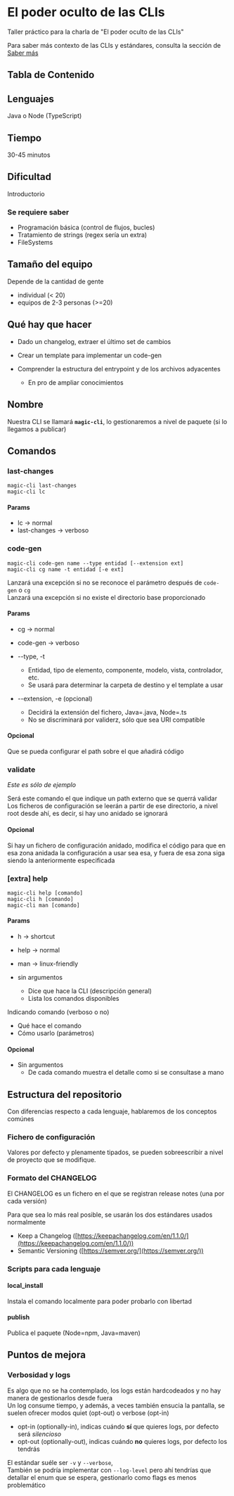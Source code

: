 # El poder oculto de las CLIs

Taller práctico para la charla de "El poder oculto de las CLIs"

Para saber más contexto de las CLIs y estándares, consulta la sección de [Saber más](THE_MORE_YOU_KNOW.md)

## Tabla de Contenido

## Lenguajes

Java o Node (TypeScript)

## Tiempo

30-45 minutos

## Dificultad

Introductorio

### Se requiere saber

- Programación básica (control de flujos, bucles)
- Tratamiento de strings (regex sería un extra)
- FileSystems

## Tamaño del equipo

Depende de la cantidad de gente

- individual (< 20)
- equipos de 2-3 personas (>=20)

## Qué hay que hacer

- Dado un changelog, extraer el último set de cambios
- Crear un template para implementar un code-gen
- Comprender la estructura del entrypoint y de los archivos adyacentes

  - En pro de ampliar conocimientos

## Nombre

Nuestra CLI se llamará **`magic-cli`**, lo gestionaremos a nivel de paquete (si lo llegamos a publicar)

## Comandos

### last-changes

```shell
magic-cli last-changes
magic-cli lc
```

#### Params

- lc -> normal
- last-changes -> verboso

### code-gen

```shell
magic-cli code-gen name --type entidad [--extension ext]
magic-cli cg name -t entidad [-e ext]
```

Lanzará una excepción si no se reconoce el parámetro después de `code-gen` o `cg`\
Lanzará una excepción si no existe el directorio base proporcionado

#### Params

- cg -> normal
- code-gen -> verboso

- --type, -t
  - Entidad, tipo de elemento, componente, modelo, vista, controlador, etc.
  - Se usará para determinar la carpeta de destino y el template a usar
- --extension, -e (opcional)
  - Decidirá la extensión del fichero, Java=.java, Node=.ts
  - No se discriminará por validerz, sólo que sea URI compatible

#### Opcional

Que se pueda configurar el path sobre el que añadirá código

### validate

_Este es sólo de ejemplo_

Será este comando el que indique un path externo que se querrá validar
Los ficheros de configuración se leerán a partir de ese directorio, a nivel root desde ahí, es decir, si hay uno anidado se ignorará

#### Opcional

Si hay un fichero de configuración anidado, modifica el código para que en esa zona anidada la configuración a usar sea esa, y fuera de esa zona siga siendo la anteriormente especificada

### [extra] help

```shell
magic-cli help [comando]
magic-cli h [comando]
magic-cli man [comando]
```

#### Params

- h -> shortcut
- help -> normal
- man -> linux-friendly

- sin argumentos
  - Dice que hace la CLI (descripción general)
  - Lista los comandos disponibles

Indicando comando (verboso o no)

- Qué hace el comando
- Cómo usarlo (parámetros)

#### Opcional

- Sin argumentos
  - De cada comando muestra el detalle como si se consultase a mano

## Estructura del repositorio

Con diferencias respecto a cada lenguaje, hablaremos de los conceptos comúnes

### Fichero de configuración

Valores por defecto y plenamente tipados, se pueden sobreescribir a nivel de proyecto que se modifique.

### Formato del CHANGELOG

El CHANGELOG es un fichero en el que se registran release notes (una por cada versión)

Para que sea lo más real posible, se usarán los dos estándares usados normalmente

- Keep a Changelog ([https://keepachangelog.com/en/1.1.0/](https://keepachangelog.com/en/1.1.0/))
- Semantic Versioning ([https://semver.org/](https://semver.org/))

### Scripts para cada lenguaje

#### local_install

Instala el comando localmente para poder probarlo con libertad

#### publish

Publica el paquete (Node=npm, Java=maven)

## Puntos de mejora

### Verbosidad y logs

Es algo que no se ha contemplado, los logs están hardcodeados y no hay manera de gestionarlos desde fuera\
Un log consume tiempo, y además, a veces también ensucia la pantalla, se suelen ofrecer modos quiet (opt-out) o verbose (opt-in)

- opt-in (optionally-in), indicas cuándo **sí** que quieres logs, por defecto será _silencioso_
- opt-out (optionally-out), indicas cuándo **no** quieres logs, por defecto los tendrás

El estándar suéle ser `-v` y `--verbose`,\
También se podría implementar con `--log-level` pero ahí tendrías que detallar el enum que se espera, gestionarlo como flags es menos problemático
